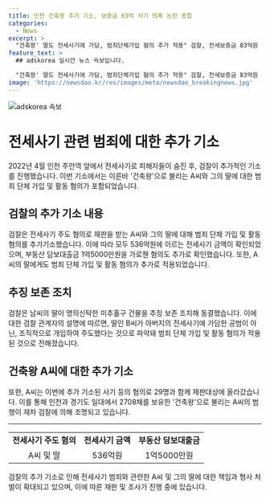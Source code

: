 ```yaml
---
title: 인천 건축왕 추가 기소, 보증금 83억 사기 의혹 논란 종합
categories:
  - News
excerpt: >
  "건축왕' 딸도 전세사기에 가담, 범죄단체가입 혐의 추가 적용" 검찰, 전세보증금 83억원 편취한 29명 추가 기소. '건축왕'으로 불리는 A씨의 딸에게도 범죄단체가입·활동 혐의 추가. 남씨 등은 전세보증금 83억원을 받아가는 등의 혐의로 구속기소되었으며, 305억원대 전세사기 1심 재판도 진행 중. 검찰, 남씨가 딸에게 명의신탁한 건물 동결조치. 인천에서 남씨 일당으로부터 전세보증금을 돌려받지 못한 세입자 4명 사망.
feature_text: >
  ## adskorea 실시간 뉴스 속보입니다.

  "건축왕' 딸도 전세사기에 가담, 범죄단체가입 혐의 추가 적용" 검찰, 전세보증금 83억원 편취한 29명 추가 기소. '건축왕'으로 불리는 A씨의 딸에게도 범죄단체가입·활동 혐의 추가. 남씨 등은 전세보증금 83억원을 받아가는 등의 혐의로 구속기소되었으며, 305억원대 전세사기 1심 재판도 진행 중. 검찰, 남씨가 딸에게 명의신탁한 건물 동결조치. 인천에서 남씨 일당으로부터 전세보증금을 돌려받지 못한 세입자 4명 사망.
image: 'https://newsdao.kr/res/images/meta/newsdao_breakingnews.jpg'
---
```


<p><img src="https://newsdao.kr/res/images/meta/newsdao_breakingnews.jpg" alt="adskorea 속보" /></p>

<h1>전세사기 관련 범죄에 대한 추가 기소</h1>

<p data-ke-size="size16">2022년 4월 인천 주안역 앞에서 전세사기로 피해자들이 숨진 후, 검찰이 추가적인 기소를 진행했습니다. 이번 기소에서는 이른바 '건축왕'으로 불리는 A씨와 그의 딸에 대한 범죄 단체 가입 및 활동 혐의가 포함되었습니다.</p>

<h2 data-ke-size="size26">검찰의 추가 기소 내용</h2>

<p data-ke-size="size16">검찰은 전세사기 주도 혐의로 재판을 받는 A씨와 그의 딸에 대해 범죄 단체 가입 및 활동 혐의를 추가기소했습니다. 이에 따라 모두 536억원에 이르는 전세사기 금액이 확인되었으며, 부동산 담보대출금 1억5000만원을 가로챈 혐의도 추가로 확인했습니다. 또한, A씨의 딸에게도 범죄 단체 가입 및 활동 혐의가 추가로 적용되었습니다.</p>

<h2 data-ke-size="size26">추징 보존 조치</h2>

<p data-ke-size="size16">검찰은 남씨의 딸이 명의신탁한 미추홀구 건물을 추징 보존 조치해 동결했습니다. 이에 대한 검찰 관계자의 설명에 따르면, 딸인 B씨가 아버지의 전세사기에 가담한 공범이 아닌, 조직적으로 개입하여 주도했다는 것으로 파악돼 범죄 단체 가입 및 활동 혐의가 적용된 것으로 전해졌습니다.</p>

<h2 data-ke-size="size26">건축왕 A씨에 대한 추가 기소</h2>

<p data-ke-size="size16">또한, A씨는 이번에 추가 기소된 사기 등의 혐의로 29명과 함께 재판대상에 올라갔습니다. 이를 통해 인천과 경기도 일대에서 2708채를 보유한 '건축왕'으로 불리는 A씨의 범행이 재차 검찰에 의해 조명되고 있습니다.</p>

<hr>

<table>
  <tbody>
    <tr>
      <td style="text-align: center; height: 17px;"><b>전세사기 주도 혐의</b></td>
      <td style="text-align: center; height: 17px;"><b>전세사기 금액</b></td>
      <td style="text-align: center; height: 17px;"><b>부동산 담보대출금</b></td>
    </tr>
    <tr>
      <td style="text-align: center; height: 17px;">A씨 및 딸</td>
      <td style="text-align: center; height: 17px;">536억원</td>
      <td style="text-align: center; height: 17px;">1억5000만원</td>
    </tr>
  </tbody>
</table>

<p data-ke-size="size16">검찰의 추가 기소로 인해 전세사기 범죄와 관련한 A씨 및 그의 딸에 대한 책임과 형사 처벌이 확대되고 있으며, 이에 따른 재판 및 조사가 진행 중에 있습니다.</p>

